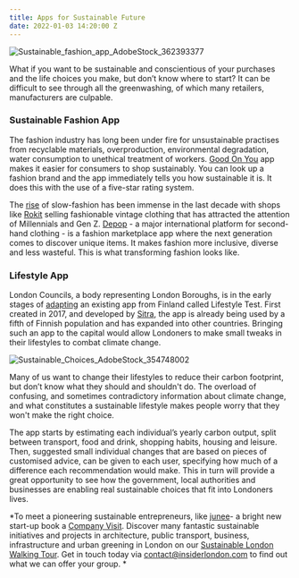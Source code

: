 ```yaml
---
title: Apps for Sustainable Future
date: 2022-01-03 14:20:00 Z
---
```


![Sustainable_fashion_app_AdobeStock_362393377](/uploads/AdobeStock_362393377.jpeg)

What if you want to be sustainable and conscientious of your purchases and the life choices you make, but don’t know where to start? It can be difficult to see through all the greenwashing, of which many retailers, manufacturers are culpable. 


### Sustainable Fashion App

The fashion industry has long been under fire for unsustainable practises from recyclable materials, overproduction, environmental degradation, water consumption to unethical treatment of workers.  [Good On You](https://goodonyou.eco/) app makes it easier for consumers to shop sustainably. You can  look up a fashion brand and the app immediately tells you how sustainable it is. It does this with the use of a five-star rating system.

The [rise](https://www.telegraph.co.uk/fashion/style/fast-rise-slow-fashion-dress-surprise-success-story-lockdown/) of slow-fashion has been immense in the last decade with shops like [Rokit](https://www.rokit.co.uk/) selling fashionable vintage clothing that has attracted the attention of Millennials and Gen Z. [Depop](https://www.depop.com/) -  a major international platform for second-hand clothing - is a fashion marketplace app where the next generation comes to discover unique items. It makes fashion more inclusive, diverse and less wasteful. This is what transforming fashion looks like.

### Lifestyle App

London Councils, a body representing London Boroughs, is in the early stages of [adapting](https://www.thetimes.co.uk/article/sustainability-app-will-help-londoners-cut-their-carbon-footprint-8dtcqpt8f) an existing app from Finland called Lifestyle Test. First created in 2017, and developed by [Sitra](https://www.sitra.fi/en/topics/sustainable-everyday-life/#what-is-it-about), the app is already being used by a fifth of Finnish population and has expanded into other countries. Bringing such an app to the capital would allow Londoners to make small tweaks in their lifestyles to combat climate change. 

![Sustainable_Choices_AdobeStock_354748002](/uploads/AdobeStock_354748002.jpeg)

Many of us want to change their lifestyles to reduce their carbon footprint, but don’t know what they should and shouldn't do. The overload of confusing, and sometimes contradictory information about climate change, and what constitutes a sustainable lifestyle makes people worry that they won't make the right choice. 

The app starts by estimating each individual’s yearly carbon output, split between transport, food and drink, shopping habits, housing and leisure.
Then, suggested small individual changes that are based on pieces of customised advice, can be given to each user, specifying how much of a difference each recommendation would make. This in turn will provide a great opportunity to see how the government, local authorities and businesses are enabling real sustainable choices that fit into Londoners lives.

*To meet a pioneering sustainable entrepreneurs, like [junee](https://www.junee.co/)- a bright new start-up book a [Company Visit](https://www.insiderlondon.com/london/company-visits/). Discover many fantastic sustainable initiatives and projects in architecture, public transport, business, infrastructure and urban greening in London on our [Sustainable London Walking Tour](https://www.insiderlondon.com/london/educational-tours/sustainable-london-architecture-tour/#sustainable-london-tour). Get in touch today via [contact@insiderlondon.com](https://www.insiderlondon.com/contact-us/) to find out what we can offer your group. *

